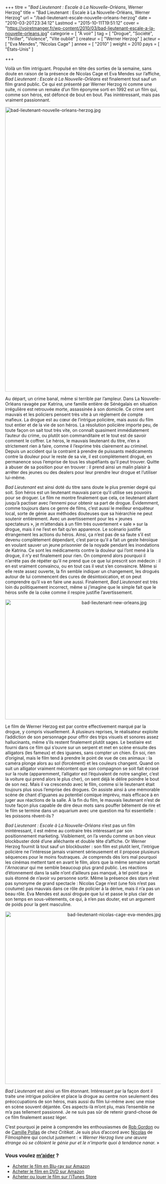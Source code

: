 +++
titre = "<em>Bad Lieutenant : Escale à La Nouvelle-Orléans</em>, Werner Herzog"
title = "Bad Lieutenant : Escale à La Nouvelle-Orléans, Werner Herzog"
url = "/bad-lieutenant-escale-nouvelle-orleans-herzog"
date = "2010-03-20T23:34:12"
Lastmod = "2015-10-11T19:51:12"
cover = "https://voiretmanger.fr/wp-content/2010/03/bad-lieutenant-escale-a-la-nouvelle-orleans.jpg"
categorie = [ "À voir" ]
tag = [ "Drogue", "Société", "Thriller", "Violence", "Vite oublié" ]
createur = [ "Werner Herzog" ]
acteur = [ "Eva Mendes", "Nicolas Cage" ]
annee = [ "2010" ]
weight = 2010
pays = [ "États-Unis" ]

+++

<p>Voilà un film intriguant. Propulsé en tête des sorties de la semaine, sans doute en raison de la présence de Nicolas Cage et Eva Mendes sur l&rsquo;affiche, <em>Bad Lieutenant : Escale à La Nouvelle-Orléans</em> est finalement tout sauf un film grand public. Ce qui est présenté par Werner Herzog ni comme une suite, ni comme un remake d&rsquo;un film éponyme sorti en 1992 est un film qui, comme son héros, est défoncé de bout en bout. Pas inintéressant, mais pas vraiment passionnant.</p>
<a href="http://www.allocine.fr/film/fichefilm_gen_cfilm=136311.html"><img class="aligncenter" src="https://voiretmanger.fr/wp-content/2010/03/bad-lieutenant-nouvelle-orleans-herzog.jpg" border="0" alt="bad-lieutenant-nouvelle-orleans-herzog.jpg" width="690" height="920" /></a>
<p>Au départ, un crime banal, même si terrible par l&rsquo;ampleur. Dans La Nouvelle-Orléans ravagée par Katrina, une famille entière de Sénégalais en situation irrégulière est retrouvée morte, assassinée à son domicile. Ce crime sent mauvais et les policiers pensent très vite à un règlement de compte mafieux. La drogue est au cœur de l&rsquo;intrigue policière, mais aussi du film tout entier et de la vie de son héros. La résolution policière importe peu, de toute façon on sait tout très vite, on connaît quasiment immédiatement l&rsquo;auteur du crime, ou plutôt son commanditaire et le tout est de savoir comment le coffrer. Le héros, le mauvais lieutenant du titre, n&rsquo;en a strictement rien à faire, comme il l&rsquo;exprime très clairement au criminel. Depuis un accident qui la contraint à prendre de puissants médicaments contre la douleur pour le reste de sa vie, il est complètement drogué, en permanence sous l&#8217;emprise de tous les stupéfiants qu&rsquo;il peut trouver. Quitte à abuser de sa position pour en trouver : il prend ainsi un malin plaisir à arrêter des jeunes ou des dealers pour leur prendre leur drogue et l&rsquo;utiliser lui-même.</p>
<p><em>Bad Lieutenant</em> est ainsi doté du titre sans doute le plus premier degré qui soit. Son héros est un lieutenant mauvais parce qu&rsquo;il utilise ses pouvoirs pour se droguer. Le film ne montre finalement que cela, ce lieutenant allant jusqu&rsquo;à pactiser avec l&rsquo;ennemi pour obtenir sa part de drogue. Évidemment, comme toujours dans ce genre de films, c&rsquo;est aussi le meilleur enquêteur local, sorte de génie aux méthodes douteuses que sa hiérarchie ne peut soutenir entièrement. Avec un avertissement pour les &laquo;&nbsp;jeunes spectateurs&nbsp;&raquo;, je m&rsquo;attendais à un film très ouvertement &laquo;&nbsp;sale&nbsp;&raquo; sur la drogue, mais il ne l&rsquo;est en fait qu&rsquo;en apparence. Le scénario justifie étrangement les actions du héros. Ainsi, ça n&rsquo;est pas de sa faute s&rsquo;il est devenu complètement dépendant, c&rsquo;est parce qu&rsquo;il a fait un geste héroïque en voulant sauver un jeune prisonnier de la noyade pendant les inondations de Katrina. Ce sont les médicaments contre la douleur qui l&rsquo;ont mené à la drogue, il n&rsquo;y est finalement pour rien. On comprend alors pourquoi il n&rsquo;arrête pas de répéter qu&rsquo;il ne prend que ce que lui prescrit son médecin : il en est vraiment convaincu, ou en tout cas il veut s&rsquo;en convaincre. Même si elle reste assez ouverte, la fin semble indiquer un changement, les drogués autour de lui commencent des cures de désintoxication, et on peut comprendre qu&rsquo;il va en faire une aussi. Finalement, <em>Bad Lieutenant</em> est très loin du politiquement incorrect, même si j&rsquo;imagine que le simple fait que le héros snife de la coke comme il respire justifie l&rsquo;avertissement.</p>
<div style="text-align: center;"><img class="aligncenter" src="https://voiretmanger.fr/wp-content/2010/03/bad-lieutenant-new-orleans.jpg" border="0" alt="bad-lieutenant-new-orleans.jpg" width="690" height="388" /></div>
<p>Le film de Werner Herzog est par contre effectivement marqué par la drogue, y compris visuellement. À plusieurs reprises, le réalisateur exploite l&rsquo;addiction de son personnage pour offrir des trips visuels et sonores assez hallucinants, même s&rsquo;ils restent finalement plutôt sages. Le bestiaire est fourni dans ce film qui s&rsquo;ouvre sur un serpent et met en scène ensuite des alligators (les fameux) et des iguanes, sans compter un chien. En soi, rien d&rsquo;original, mais le film tend à prendre le point de vue de ces animaux : la caméra plonge alors au sol (forcément) et les couleurs changent. Quand on suit un alligator vraiment mécontent que son compagnon se soit fait écrasé sur la route (apparemment, l&rsquo;alligator est l&rsquo;équivalent de notre sanglier, c&rsquo;est la voiture qui prend alors le plus cher), on sent déjà le délire poindre le bout de son nez. Mais il va crescendo avec le film, comme si le lieutenant était toujours plus sous l&#8217;emprise des drogues. On assiste ainsi à une mémorable scène de chant d&rsquo;iguanes au potentiel comique imprévu, mais efficace à en juger aux réactions de la salle. À la fin du film, le mauvais lieutenant n&rsquo;est de toute façon plus capable de dire deux mots sans pouffer bêtement de rire et le film se termine dans un aquarium avec une question ma foi essentielle : les poissons rêvent-ils ?</p>
<p><em>Bad Lieutenant : Escale à La Nouvelle-Orléans</em> n&rsquo;est pas un film inintéressant, il est même au contraire très intéressant par son positionnement marketing. Visiblement, on l&rsquo;a vendu comme un bon vieux blockbuster doté d&rsquo;une alléchante et double tête d&rsquo;affiche. Or Werner Herzog fournit là tout sauf un blockbuster : son film est plutôt lent, l&rsquo;intrigue policière ne l&rsquo;intéresse jamais vraiment sérieusement et il propose plusieurs séquences pour le moins foutraques. Je comprends dès lors mal pourquoi les cinémas mettent tant en avant le film, alors que la même semaine sortait l&rsquo;<em>Arnacœur</em> qui me semble beaucoup plus grand public. Les réactions d&rsquo;étonnement dans la salle n&rsquo;ont d&rsquo;ailleurs pas manqué, à tel point que je suis étonné de n&rsquo;avoir vu personne sortir. Même la présence des stars n&rsquo;est pas synonyme de grand spectacle : Nicolas Cage n&rsquo;est (une fois n&rsquo;est pas coutume) pas mauvais dans ce rôle de policier à la dérive, mais il n&rsquo;a pas un beau rôle. Eva Mendes est aussi droguée que lui et passe le plus clair de son temps en sous-vêtements, ce qui, à n&rsquo;en pas douter, est un argument de poids pour la gent masculine.</p>
<div style="text-align: center;"><img class="aligncenter" src="https://voiretmanger.fr/wp-content/2010/03/bad-lieutenant-nicolas-cage-eva-mendes.jpg" border="0" alt="bad-lieutenant-nicolas-cage-eva-mendes.jpg" width="690" height="558" /></div>
<p><em>Bad Lieutenant</em> est ainsi un film étonnant. Intéressant par la façon dont il traite une intrigue policière et place la drogue au centre non seulement des préoccupations de son héros, mais aussi du film lui-même avec une mise en scène souvent déjantée. Ces aspects-là m&rsquo;ont plu, mais l&rsquo;ensemble ne m&rsquo;a pas tellement passionné. Je ne suis pas sûr de retenir grand-chose de ce film finalement assez léger.</p>
<p>C&rsquo;est pourquoi je peine à comprendre les enthousiasmes de <a href="http://www.toujoursraison.com/2010/03/bad-lieutenant-escale-la-nouvelle.html">Rob Gordon</a> ou de <a href="http://www.critikat.com/Bad-Lieutenant-Escale-a-la.html">Camille Pollas</a> de chez <em>Critikat</em>. Je suis plus d&rsquo;accord avec <a href="http://www.filmosphere.com/2010/02/critique-bad-lieutenant-escale-a-la-nouvelle-orleans-bad-lieutenant-port-of-call-new-orleans-2009/">Nicolas</a> de Filmosphère qui conclut justement : &laquo;&nbsp;<em>Werner Herzog livre une œuvre étrange où se côtoient le génie pur et le n’importe quoi à tendance nanar.</em>&nbsp;&raquo;</p>
<div class="amazon">
<h3>Vous voulez <a href="https://voiretmanger.fr/soutien/">m&rsquo;aider</a> ?</h3>
<ul>
<li><a href="http://www.amazon.fr/gp/product/B003MS0YY4/ref=as_li_ss_tl?ie=UTF8&amp;tag=leblogdenic07-21&amp;linkCode=as2&amp;camp=1642&amp;creative=19458&amp;creativeASIN=B003MS0YY4">Acheter le film en Blu-ray sur Amazon</a></li>
<li><a href="http://www.amazon.fr/gp/product/B003MS0YXK/ref=as_li_ss_tl?ie=UTF8&amp;tag=leblogdenic07-21&amp;linkCode=as2&amp;camp=1642&amp;creative=19458&amp;creativeASIN=B003MS0YXK">Acheter le film en DVD sur Amazon</a></li>
<li><a href="https://itunes.apple.com/fr/movie/bad-lieutenant-escale-la-nouvelle/id457485798">Acheter ou louer le film sur l&rsquo;iTunes Store</a></li>
</ul>
</div>

